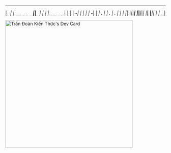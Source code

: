 
                                                     
 _____ _                    _       _    _           
|_   _| |_ ___    _ _ _ ___|_|___ _| |  | |_ ___ _ _ 
  | | |   | -_|  | | | | -_| |  _| . |  | . | . | | |
  |_| |_|_|___|  |_____|___|_|_| |___|  |___|___|_  |
                                                |___|

<a href="https://app.daily.dev/Dawrboiz"><img src="https://api.daily.dev/devcards/1ebb27198a574640b9218c4c6f48206d.png?r=r89" width="400" alt="Trần Đoàn Kiến Thức's Dev Card"/></a>
